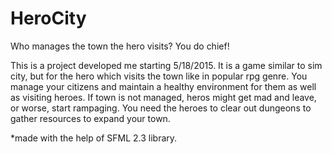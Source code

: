 # HeroCity
Who manages the town the hero visits? You do chief!

This is a project developed me starting 5/18/2015.
It is a game similar to sim city, but for the hero which visits the town like in popular rpg genre.
You manage your citizens and maintain a healthy environment for them as well as visiting heroes.
If town is not managed, heros might get mad and leave,
or worse,
start rampaging.
You need the heroes to clear out dungeons to gather resources to expand your town.

*made with the help of SFML 2.3 library.
